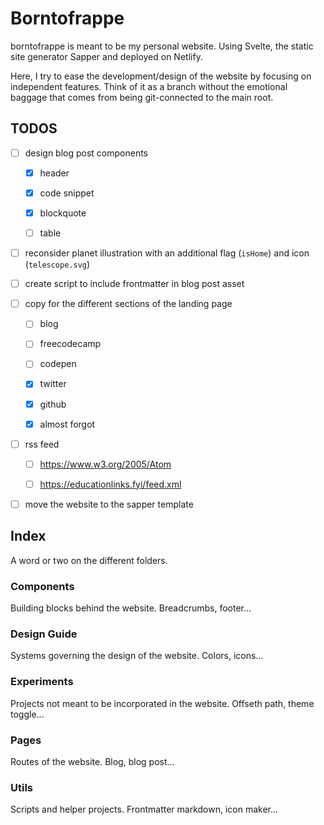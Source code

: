 # Borntofrappe

borntofrappe is meant to be my personal website. Using Svelte, the static site generator Sapper and deployed on Netlify.

Here, I try to ease the development/design of the website by focusing on independent features. Think of it as a branch without the emotional baggage that comes from being git-connected to the main root.

## TODOS

- [ ] design blog post components

  - [x] header

  - [x] code snippet

  - [x] blockquote

  - [ ] table

- [ ] reconsider planet illustration with an additional flag (`isHome`) and icon (`telescope.svg`)

- [ ] create script to include frontmatter in blog post asset

- [ ] copy for the different sections of the landing page

  - [ ] blog

  - [ ] freecodecamp

  - [ ] codepen

  - [x] twitter

  - [x] github

  - [x] almost forgot

- [ ] rss feed

  - [ ] https://www.w3.org/2005/Atom

  - [ ] https://educationlinks.fyi/feed.xml

- [ ] move the website to the sapper template

## Index

A word or two on the different folders.

### Components

Building blocks behind the website. Breadcrumbs, footer...

### Design Guide

Systems governing the design of the website. Colors, icons...

### Experiments

Projects not meant to be incorporated in the website. Offseth path, theme toggle...

### Pages

Routes of the website. Blog, blog post...

### Utils

Scripts and helper projects. Frontmatter markdown, icon maker...
